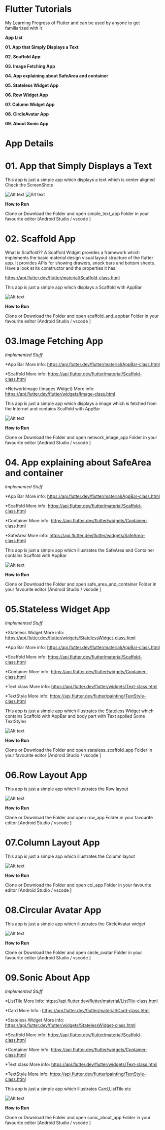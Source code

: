 # Flutter Tutorials
My Learning Progress of Flutter and can be used by anyone to get familiarized with it

**App List**

**01. App that Simply Displays a Text**

**02. Scaffold App**

**03. Image Fetching App**

**04. App explaining about SafeArea and container**

**05. Stateless Widget App**

**06. Row Widget App**

**07. Column Widget App**

**08. CircleAvatar App**

**09. About Sonic App**


# **App Details**

# **01. App that Simply Displays a Text**

This app is just a simple app which displays a text which is center aligned Check the ScreenShots

![Alt text](https://raw.githubusercontent.com/antojosu/Flutter-Tutorials/master/Simple-App-Displays-Text/screenshots/android1.png "In Android")
![Alt text](https://raw.githubusercontent.com/antojosu/Flutter-Tutorials/master/Simple-App-Displays-Text/screenshots/ios1.png "In iOS")

**How to Run**

Clone or Download the Folder and open simple_text_app Folder in your favourite editor [Android Studio / vscode ]

# **02. Scaffold App**

What is Scaffold??
A Scaffold Widget provides a framework which implements the basic material design visual layout structure of the flutter app. It provides APIs for showing drawers, snack bars and bottom sheets. Have a look at its constructor and the properties it has.

https://api.flutter.dev/flutter/material/Scaffold-class.html

This app is just a simple app which displays a Scaffold with AppBar

![Alt text](https://raw.githubusercontent.com/antojosu/Flutter-Tutorials/master/scaffold-and-appbar/screenshots/sca.png "App Preview Scaffold")

**How to Run**

Clone or Download the Folder and open scaffold_and_appbar Folder in your favourite editor [Android Studio / vscode ]

# **03.Image Fetching App**

*Implemented Stuff*

*App Bar More info: https://api.flutter.dev/flutter/material/AppBar-class.html

*Scaffold More info: https://api.flutter.dev/flutter/material/Scaffold-class.html

*NetworkImage (Images Widget) More info: https://api.flutter.dev/flutter/widgets/Image-class.html



This app is just a simple app which displays a image which is fetched from the Internet and contains Scaffold with AppBar

![Alt text](https://raw.githubusercontent.com/antojosu/Flutter-Tutorials/master/network_image_app/ScreenShot/Scrshot_network_img.png "App Preview Scaffold")

**How to Run**

Clone or Download the Folder and open network_image_app Folder in your favourite editor [Android Studio / vscode ]

# **04. App explaining about SafeArea and container**

*Implemented Stuff*

*App Bar More info: https://api.flutter.dev/flutter/material/AppBar-class.html

*Scaffold More info: https://api.flutter.dev/flutter/material/Scaffold-class.html

*Container More info: https://api.flutter.dev/flutter/widgets/Container-class.html

*SafeArea More info: https://api.flutter.dev/flutter/widgets/SafeArea-class.html



This app is just a simple app which illustrates the SafeArea and Container contains Scaffold with AppBar

![Alt text](https://raw.githubusercontent.com/antojosu/Flutter-Tutorials/master/safe_area_and_container_app/ScreenShot/safearea.png "App Preview SafeArea")

**How to Run**

Clone or Download the Folder and open safe_area_and_container Folder in your favourite editor [Android Studio / vscode ]

# **05.Stateless Widget App**

*Implemented Stuff*

*Stateless Widget More info: https://api.flutter.dev/flutter/widgets/StatelessWidget-class.html

*App Bar More info: https://api.flutter.dev/flutter/material/AppBar-class.html

*Scaffold More info: https://api.flutter.dev/flutter/material/Scaffold-class.html

*Container More info: https://api.flutter.dev/flutter/widgets/Container-class.html

*Text class More info: https://api.flutter.dev/flutter/widgets/Text-class.html

*TextStyle More info: https://api.flutter.dev/flutter/painting/TextStyle-class.html

This app is just a simple app which illustrates the Stateless Widget which contains Scaffold with AppBar and body part with Text applied Some TextStyles

![Alt text](https://raw.githubusercontent.com/antojosu/Flutter-Tutorials/master/scrshot/scr5.png "App Preview SafeArea")

**How to Run**

Clone or Download the Folder and open stateless_scaffold_app Folder in your favourite editor [Android Studio / vscode ]

# **06.Row Layout App**


This app is just a simple app which illustrates the Row layout

![Alt text](https://raw.githubusercontent.com/antojosu/Flutter-Tutorials/master/scrshot/scr6.png "App Preview Row Layout")

**How to Run**

Clone or Download the Folder and open row_app Folder in your favourite editor [Android Studio / vscode ]

# **07.Column Layout App**


This app is just a simple app which illustrates the Column layout

![Alt text](https://raw.githubusercontent.com/antojosu/Flutter-Tutorials/master/scrshot/scr7.png "App Preview column layout")

**How to Run**

Clone or Download the Folder and open col_app Folder in your favourite editor [Android Studio / vscode ]

# **08.Circular Avatar App**


This app is just a simple app which illustrates the CircleAvatar widget

![Alt text](https://raw.githubusercontent.com/antojosu/Flutter-Tutorials/master/scrshot/scr8.png "App Preview CircleAvatar")

**How to Run**

Clone or Download the Folder and open circle_avatar Folder in your favourite editor [Android Studio / vscode ]

# **09.Sonic About App**


*Implemented Stuff*

*ListTile More Info: https://api.flutter.dev/flutter/material/ListTile-class.html

*Card More Info : https://api.flutter.dev/flutter/material/Card-class.html

*Stateless Widget More info: https://api.flutter.dev/flutter/widgets/StatelessWidget-class.html

*Scaffold More info: https://api.flutter.dev/flutter/material/Scaffold-class.html

*Container More info: https://api.flutter.dev/flutter/widgets/Container-class.html

*Text class More info: https://api.flutter.dev/flutter/widgets/Text-class.html

*TextStyle More info: https://api.flutter.dev/flutter/painting/TextStyle-class.html

This app is just a simple app which illustrates Card,ListTile etc 

![Alt text](https://raw.githubusercontent.com/antojosu/Flutter-Tutorials/master/scrshot/scr9.png "App Preview CircleAvatar")

**How to Run**

Clone or Download the Folder and open sonic_about_app Folder in your favourite editor [Android Studio / vscode ]
